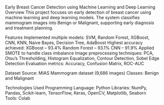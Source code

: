 Early Breast Cancer Detection using Machine Learning and Deep Learning
Overview
This project focuses on early detection of breast cancer using machine learning and deep learning models. The system classifies mammogram images into Benign or Malignant, supporting early diagnosis and treatment planning.

Features
Implemented multiple models: SVM, Random Forest, XGBoost, CNN, KNN, Naive Bayes, Decision Tree, AdaBoost
Highest accuracy achieved:
XGBoost – 93.4%
Random Forest – 93.1%
CNN – 91.9%
Applied SMOTE to handle class imbalance
Image preprocessing techniques: PCA, Otsu’s Thresholding, Histogram Equalization, Contour Detection, Sobel Edge Detection
Evaluation metrics: Accuracy, Confusion Matrix, ROC-AUC

Dataset
Source: MIAS Mammogram dataset (9,686 images)
Classes: Benign and Malignant

Technologies Used
Programming Language: Python
Libraries: NumPy, Pandas, Scikit-learn, TensorFlow, Keras, OpenCV, Matplotlib, Seaborn
Tools: Colab

